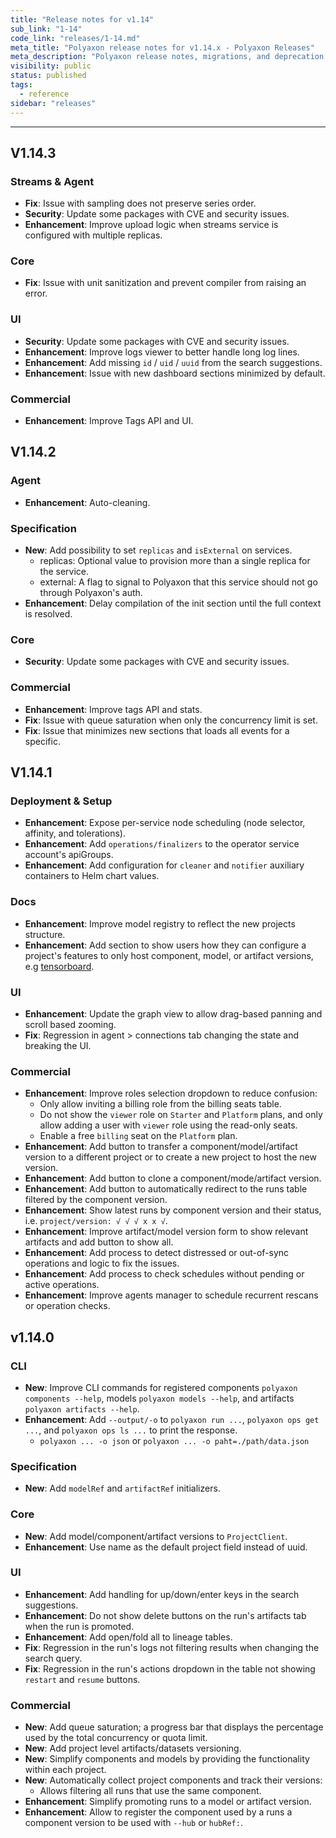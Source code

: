 ```yaml
---
title: "Release notes for v1.14"
sub_link: "1-14"
code_link: "releases/1-14.md"
meta_title: "Polyaxon release notes for v1.14.x - Polyaxon Releases"
meta_description: "Polyaxon release notes, migrations, and deprecation notes for v1.14.x."
visibility: public
status: published
tags:
  - reference
sidebar: "releases"
---
```


---

## V1.14.3

### Streams & Agent

 * **Fix**: Issue with sampling does not preserve series order.
 * **Security**: Update some packages with CVE and security issues.
 * **Enhancement**: Improve upload logic when streams service is configured with multiple replicas.


### Core

 * **Fix**: Issue with unit sanitization and prevent compiler from raising an error.

### UI

 * **Security**: Update some packages with CVE and security issues.
 * **Enhancement**: Improve logs viewer to better handle long log lines.
 * **Enhancement**: Add missing `id` / `uid` / `uuid` from the search suggestions.
 * **Enhancement**: Issue with new dashboard sections minimized by default. 

### Commercial

 * **Enhancement**: Improve Tags API and UI.

## V1.14.2

### Agent

 * **Enhancement**: Auto-cleaning.

### Specification

 * **New**: Add possibility to set `replicas` and `isExternal` on services.
   * replicas: Optional value to provision more than a single replica for the service.
   * external: A flag to signal to Polyaxon that this service should not go through Polyaxon's auth.
 * **Enhancement**: Delay compilation of the init section until the full context is resolved.

### Core

 * **Security**: Update some packages with CVE and security issues.

### Commercial

 * **Enhancement**: Improve tags API and stats.
 * **Fix**: Issue with queue saturation when only the concurrency limit is set.
 * **Fix**: Issue that minimizes new sections that loads all events for a specific.

## V1.14.1

### Deployment & Setup

 * **Enhancement**: Expose per-service node scheduling (node selector, affinity, and tolerations).
 * **Enhancement**: Add `operations/finalizers` to the operator service account's apiGroups.
 * **Enhancement**: Add configuration for `cleaner` and `notifier` auxiliary containers to Helm chart values. 

### Docs

 * **Enhancement**: Improve model registry to reflect the new projects structure.
 * **Enhancement**: Add section to show users how they can configure a project's features to only host component, model, or artifact versions, e.g [tensorboard](https://cloud.polyaxon.com/ui/polyaxon/tensorboard). 

### UI

 * **Enhancement**: Update the graph view to allow drag-based panning and scroll based zooming.
 * **Fix**: Regression in agent > connections tab changing the state and breaking the UI.

### Commercial

 * **Enhancement**: Improve roles selection dropdown to reduce confusion:
   * Only allow inviting a billing role from the billing seats table.
   * Do not show the `viewer` role on `Starter` and `Platform` plans, and only allow adding a user with `viewer` role using the read-only seats.
   * Enable a free `billing` seat on the `Platform` plan.
 * **Enhancement**: Add button to transfer a component/model/artifact version to a different project or to create a new project to host the new version.
 * **Enhancement**: Add button to clone a component/mode/artifact version.
 * **Enhancement**: Add button to automatically redirect to the runs table filtered by the component version. 
 * **Enhancement**: Show latest runs by component version and their status, i.e. `project/version: √ √ √ x x √`.
 * **Enhancement**: Improve artifact/model version form to show relevant artifacts and add button to show all.
 * **Enhancement**: Add process to detect distressed or out-of-sync operations and logic to fix the issues.
 * **Enhancement**: Add process to check schedules without pending or active operations.
 * **Enhancement**: Improve agents manager to schedule recurrent rescans or operation checks.

## v1.14.0

### CLI

 * **New**: Improve CLI commands for registered components `polyaxon components --help`, models `polyaxon models --help`, and artifacts `polyaxon artifacts --help`.  
 * **Enhancement**: Add `--output/-o` to `polyaxon run ...`, `polyaxon ops get ...`, and `polyaxon ops ls ...` to print the response.
   * `polyaxon ... -o json` or `polyaxon ... -o paht=./path/data.json`

### Specification

 * **New**: Add `modelRef` and `artifactRef` initializers. 

### Core

 * **New**: Add model/component/artifact versions to `ProjectClient`.
 * **Enhancement**: Use name as the default project field instead of uuid.

### UI

 * **Enhancement**: Add handling for up/down/enter keys in the search suggestions. 
 * **Enhancement**: Do not show delete buttons on the run's artifacts tab when the run is promoted.
 * **Enhancement**: Add open/fold all to lineage tables.
 * **Fix**: Regression in the run's logs not filtering results when changing the search query.
 * **Fix**: Regression in the run's actions dropdown in the table not showing `restart` and `resume` buttons.

### Commercial

 * **New**: Add queue saturation; a progress bar that displays the percentage used by the total concurrency or quota limit.
 * **New**: Add project level artifacts/datasets versioning.
 * **New**: Simplify components and models by providing the functionality within each project.
 * **New**: Automatically collect project components and track their versions:
   * Allows filtering all runs that use the same component.
 * **Enhancement**: Simplify promoting runs to a model or artifact version.
 * **Enhancement**: Allow to register the component used by a runs a component version to be used with `--hub` or `hubRef:`.
